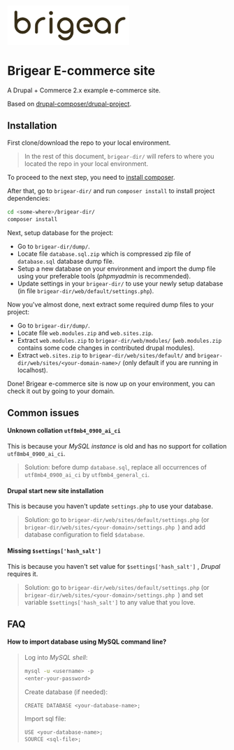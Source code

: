 <kbd><img src="logo.png" height="90px"/></kbd>

# Brigear E-commerce site

A Drupal + Commerce 2.x example e-commerce site.

Based on [drupal-composer/drupal-project](https://github.com/drupal-composer/drupal-project).



## Installation

First clone/download the repo to your local environment.

> In the rest of this document, `brigear-dir/` will refers to where you located the repo in your local environment.

To proceed to the next step, you need to [install composer](https://getcomposer.org/doc/00-intro.md#installation-linux-unix-osx).

After that, go to `brigear-dir/` and run `composer install` to install project dependencies:

```bash
cd <some-where>/brigear-dir/
composer install
```

Next, setup database for the project:

- Go to `brigear-dir/dump/`.
- Locate file `database.sql.zip` which is compressed zip file of `database.sql` database dump file.
- Setup a new database on your environment and import the dump file using your preferable tools (*phpmyadmin* is recommended).
- Update settings in your `brigear-dir/` to use your newly setup database (in file `brigear-dir/web/default/settings.php`).

Now you've almost done, next extract some required dump files to your project:

- Go to `brigear-dir/dump/`.
- Locate file `web.modules.zip` and `web.sites.zip`.
- Extract `web.modules.zip` to `brigear-dir/web/modules/` (`web.modules.zip` contains some code changes in contributed drupal modules).
- Extract `web.sites.zip` to `brigear-dir/web/sites/default/` and `brigear-dir/web/sites/<your-domain-name>/` (only default if you are running in localhost).

Done! Brigear e-commerce site is now up on your environment, you can check it out by going to your domain.



## Common issues

#### Unknown collation `utf8mb4_0900_ai_ci`

This is because your *MySQL instance* is old and has no support for collation `utf8mb4_0900_ai_ci`.

> Solution: before dump `database.sql`, replace all occurrences of `utf8mb4_0900_ai_ci` by `utfbmb4_general_ci`.

#### Drupal start new site installation

This is because you haven't update `settings.php` to use your database. 

> Solution: go to `brigear-dir/web/sites/default/settings.php` (or `brigear-dir/web/sites/<your-domain>/settings.php `) and add database configuration to field `$database`.

#### Missing `$settings['hash_salt']`

This is because you haven't set value for `$settings['hash_salt']` , *Drupal* requires it.

> Solution: go to `brigear-dir/web/sites/default/settings.php` (or `brigear-dir/web/sites/<your-domain>/settings.php `) and set variable `$settings['hash_salt']` to any value that you love.



## FAQ

#### How to import database using MySQL command line?

> Log into *MySQL shell*:
>
> ``` bash
> mysql -u <username> -p
> <enter-your-password>
> ```
>
> Create database (if needed):
>
> ``` mysql
> CREATE DATABASE <your-database-name>;
> ```
>
> Import sql file:
>
> ``` mysql
> USE <your-database-name>;
> SOURCE <sql-file>;
> ```
